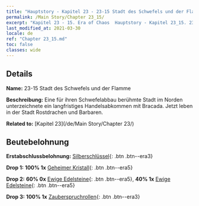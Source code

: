 ```yaml
---
title: "Hauptstory - Kapitel 23 - 23-15 Stadt des Schwefels und der Flamme"
permalink: /Main Story/Chapter 23_15/
excerpt: "Kapitel 23 - 15. Era of Chaos  Hauptstory - Kapitel 23_15. 23-15 Stadt des Schwefels und der Flamme"
last_modified_at: 2021-03-30
locale: de
ref: "Chapter 23_15.md"
toc: false
classes: wide
---
```


## Details

 **Name:** 23-15 Stadt des Schwefels und der Flamme

 **Beschreibung:** Eine für ihren Schwefelabbau berühmte Stadt im Norden unterzeichnete ein langfristiges Handelsabkommen mit Bracada. Jetzt leben in der Stadt Rostdrachen und Barbaren.

 **Related to:** [Kapitel 23](/de/Main Story/Chapter 23/)

## Beutebelohnung

 **Erstabschlussbelohnung:** [Silberschlüssel](/de/Items/con_693/){: .btn .btn--era3}

 **Drop 1:** **100% 1x** [Geheimer Kristall](/de/Items/mat_80/){: .btn .btn--era5}

 **Drop 2:** **60% 0x** [Ewige Edelsteine](/de/Items/mat_72/){: .btn .btn--era5}, **40% 1x** [Ewige Edelsteine](/de/Items/mat_72/){: .btn .btn--era5}

 **Drop 3:** **100% 1x** [Zauberspruchrollen](/de/Items/con_694/){: .btn .btn--era3}

